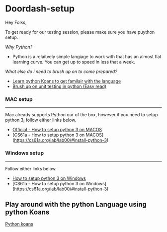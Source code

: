 # Doordash-setup

Hey Folks, 

To get ready for our testing session, please make sure you have puython setup. 

*Why Python?* 
* Python is a relaitvely simple langiage to work with that has an almost flat learning curve. You can get up to speed in less that a week. 

*What else do i need to brush up on to come prepared?*
* [Learn python Koans to get familair with the language](https://github.com/gregmalcolm/python_koans)
* [Brush up on unit testing in python (Easy read)](https://docs.python.org/3/library/unittest.html)

### MAC setup 
---
Mac already supports Python our of the box, however if you need to setup python 3, follow either links below. 
* [Official - How to setup python 3 on MACOS](https://realpython.com/installing-python/#how-to-install-python-on-macos)
* [CS61a - How to setup python 3 on MACOS] (https://cs61a.org/lab/lab00/#install-python-3)


### Windows setup 
---
Follow either links below. 
* [How to setup python 3 on Windows](https://realpython.com/installing-python/)
* [CS61a - How to setup python 3 on Windows] (https://cs61a.org/lab/lab00/#install-python-3)

Play around with the python Language using python Koans
---
[Python koans](https://github.com/gregmalcolm/python_koans)
